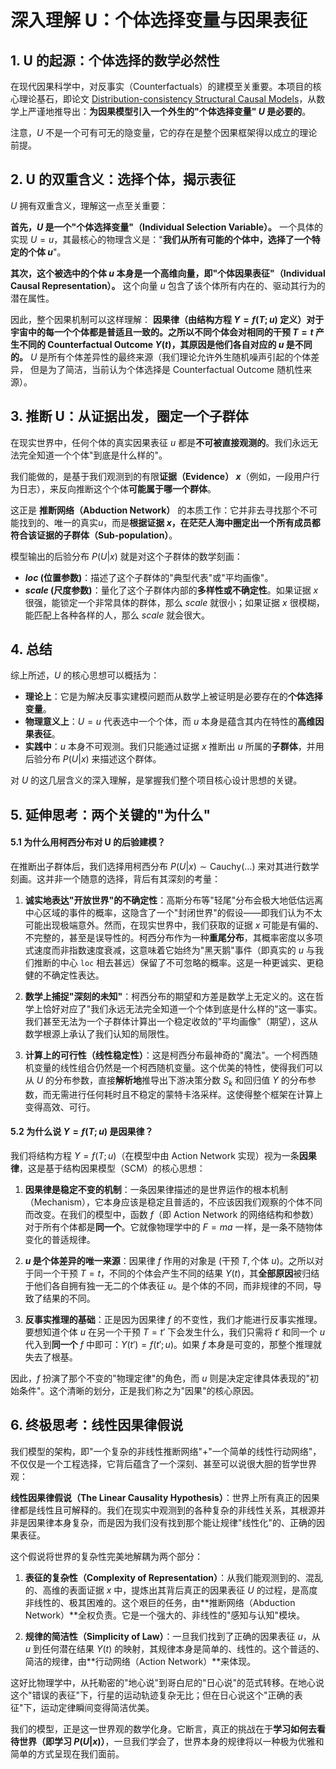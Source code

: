 # 深入理解 U：个体选择变量与因果表征

## 1. U 的起源：个体选择的数学必然性

在现代因果科学中，对反事实（Counterfactuals）的建模至关重要。本项目的核心理论基石，即论文 [Distribution-consistency Structural Causal Models](https://arxiv.org/abs/2401.15911)，从数学上严谨地推导出：**为因果模型引入一个外生的"个体选择变量" $U$ 是必要的**。

注意，$U$ 不是一个可有可无的隐变量，它的存在是整个因果框架得以成立的理论前提。

## 2. U 的双重含义：选择个体，揭示表征

$U$ 拥有双重含义，理解这一点至关重要：

**首先，$U$ 是一个"个体选择变量"（Individual Selection Variable）。**
一个具体的实现 $U=u$，其最核心的物理含义是："**我们从所有可能的个体中，选择了一个特定的个体 $u$**"。

**其次，这个被选中的个体 $u$ 本身是一个高维向量，即"个体因果表征"（Individual Causal Representation）。**
这个向量 $u$ 包含了该个体所有内在的、驱动其行为的潜在属性。

因此，整个因果机制可以这样理解：
**因果律（由结构方程 $Y=f(T; u)$ 定义）对于宇宙中的每一个个体都是普适且一致的。之所以不同个体会对相同的干预 $T=t$ 产生不同的 Counterfactual Outcome $Y(t)$，其原因是他们各自对应的 $u$ 是不同的。**  $U$ 是所有个体差异性的最终来源（我们理论允许外生随机噪声引起的个体差异， 但是为了简洁，当前认为个体选择是 Counterfactual Outcome 随机性来源）。

## 3. 推断 U：从证据出发，圈定一个子群体

在现实世界中，任何个体的真实因果表征 $u$ 都是**不可被直接观测的**。我们永远无法完全知道一个个体"到底是什么样的"。

我们能做的，是基于我们观测到的有限**证据（Evidence） $x$**（例如，一段用户行为日志），来反向推断这个个体**可能属于哪一个群体**。

这正是 **推断网络（Abduction Network）** 的本质工作：它并非去寻找那个不可能找到的、唯一的真实$u$，而是**根据证据 $x$，在茫茫人海中圈定出一个所有成员都符合该证据的子群体（Sub-population）**。

模型输出的后验分布 $P(U|x)$ 就是对这个子群体的数学刻画：
-   **$loc$ (位置参数)**：描述了这个子群体的"典型代表"或"平均画像"。
-   **$scale$ (尺度参数)**：量化了这个子群体内部的**多样性或不确定性**。如果证据 $x$ 很强，能锁定一个非常具体的群体，那么 $scale$ 就很小；如果证据 $x$ 很模糊，能匹配上各种各样的人，那么 $scale$ 就会很大。

## 4. 总结

综上所述，$U$ 的核心思想可以概括为：

*   **理论上**：它是为解决反事实建模问题而从数学上被证明是必要存在的**个体选择变量**。
*   **物理意义上**：$U=u$ 代表选中一个个体，而 $u$ 本身是蕴含其内在特性的**高维因果表征**。
*   **实践中**：$u$ 本身不可观测。我们只能通过证据 $x$ 推断出 $u$ 所属的**子群体**，并用后验分布 $P(U|x)$ 来描述这个群体。

对 $U$ 的这几层含义的深入理解，是掌握我们整个项目核心设计思想的关键。

## 5. 延伸思考：两个关键的"为什么"

#### 5.1 为什么用柯西分布对 U 的后验建模？

在推断出子群体后，我们选择用柯西分布 $P(U|x) \sim \text{Cauchy}(\dots)$ 来对其进行数学刻画。这并非一个随意的选择，背后有其深刻的考量：

1.  **诚实地表达"开放世界"的不确定性**：高斯分布等"轻尾"分布会极大地低估远离中心区域的事件的概率，这隐含了一个"封闭世界"的假设——即我们认为不太可能出现极端意外。然而，在现实世界中，我们获取的证据 $x$ 可能是有偏的、不完整的，甚至是误导性的。柯西分布作为一种**重尾分布**，其概率密度以多项式速度而非指数速度衰减，这意味着它始终为"黑天鹅"事件（即真实的 $u$ 与我们推断的中心 `loc` 相去甚远）保留了不可忽略的概率。这是一种更诚实、更稳健的不确定性表达。

2.  **数学上捕捉"深刻的未知"**：柯西分布的期望和方差是数学上无定义的。这在哲学上恰好对应了"我们永远无法完全知道一个个体到底是什么样的"这一事实。我们甚至无法为一个子群体计算出一个稳定收敛的"平均画像"（期望），这从数学根源上承认了我们认知的局限性。

3.  **计算上的可行性（线性稳定性）**：这是柯西分布最神奇的"魔法"。一个柯西随机变量的线性组合仍然是一个柯西随机变量。这个优美的特性，使得我们可以从 $U$ 的分布参数，直接**解析地**推导出下游决策分数 $S_k$ 和回归值 $Y$ 的分布参数，而无需进行任何耗时且不稳定的蒙特卡洛采样。这使得整个框架在计算上变得高效、可行。

#### 5.2 为什么说 $Y = f(T; u)$ 是因果律？

我们将结构方程 $Y = f(T; u)$（在模型中由 Action Network 实现）视为一条**因果律**，这是基于结构因果模型（SCM）的核心思想：

1.  **因果律是稳定不变的机制**：一条因果律描述的是世界运作的根本机制（Mechanism），它本身应该是稳定且普适的，不应该因我们观察的个体不同而改变。在我们的模型中，函数 $f$（即 Action Network 的网络结构和参数）对于所有个体都是**同一个**。它就像物理学中的 $F=ma$ 一样，是一条不随物体变化的普适规律。

2.  **$u$ 是个体差异的唯一来源**：因果律 $f$ 作用的对象是 $(\text{干预 } T, \text{个体 } u)$。之所以对于同一个干预 $T=t$，不同的个体会产生不同的结果 $Y(t)$，其**全部原因**被归结于他们各自拥有独一无二的个体表征 $u$。是个体的不同，而非规律的不同，导致了结果的不同。

3.  **反事实推理的基础**：正是因为因果律 $f$ 的不变性，我们才能进行反事实推理。要想知道个体 $u$ 在另一个干预 $T=t'$ 下会发生什么，我们只需将 $t'$ 和同一个 $u$ 代入到**同一个** $f$ 中即可：$Y(t') = f(t'; u)$。如果 $f$ 本身是可变的，那整个推理就失去了根基。

因此，$f$ 扮演了那个不变的"物理定律"的角色，而 $u$ 则是决定定律具体表现的"初始条件"。这个清晰的划分，正是我们称之为"因果"的核心原因。

## 6. 终极思考：线性因果律假说

我们模型的架构，即"一个复杂的非线性推断网络"+"一个简单的线性行动网络"，不仅仅是一个工程选择，它背后蕴含了一个深刻、甚至可以说很大胆的哲学世界观：

**线性因果律假说（The Linear Causality Hypothesis）**：世界上所有真正的因果律都是线性且可解释的。我们在现实中观测到的各种复杂的非线性关系，其根源并非是因果律本身复杂，而是因为我们没有找到那个能让规律"线性化"的、正确的因果表征。

这个假说将世界的复杂性完美地解耦为两个部分：

1.  **表征的复杂性（Complexity of Representation）**：从我们能观测到的、混乱的、高维的表面证据 $x$ 中，提炼出其背后真正的因果表征 $U$ 的过程，是高度非线性的、极其困难的。这个艰巨的任务，由**推断网络（Abduction Network）**全权负责。它是一个强大的、非线性的"感知与认知"模块。

2.  **规律的简洁性（Simplicity of Law）**：一旦我们找到了正确的因果表征 $u$，从 $u$ 到任何潜在结果 $Y(t)$ 的映射，其规律本身是简单的、线性的。这个普适的、简洁的规律，由**行动网络（Action Network）**来体现。

这好比物理学中，从托勒密的"地心说"到哥白尼的"日心说"的范式转移。在地心说这个"错误的表征"下，行星的运动轨迹复杂无比；但在日心说这个"正确的表征"下，运动定律瞬间变得简洁优美。

我们的模型，正是这一世界观的数学化身。它断言，真正的挑战在于**学习如何去看待世界（即学习 $P(U|x)$）**，一旦我们学会了，世界本身的规律将以一种极为优雅和简单的方式呈现在我们面前。 